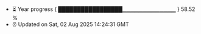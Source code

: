 - ⏳ Year progress { █████████████████▁▁▁▁▁▁▁▁▁▁▁▁▁ } 58.52 %
- ⏰ Updated on Sat, 02 Aug 2025 14:24:31 GMT

